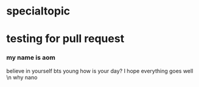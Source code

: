 # specialtopic
# testing for pull request
### my name is aom
believe in yourself bts young
how is your day? I hope everything goes well \n
why nano
